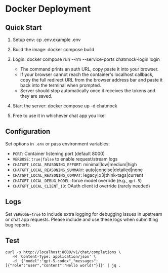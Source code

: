 # Docker Deployment

## Quick Start
1) Setup env:
   cp .env.example .env

2) Build the image:
   docker compose build

3) Login:
   docker compose run --rm --service-ports chatmock-login login
   - The command prints an auth URL, copy paste it into your browser.
   - If your browser cannot reach the container's localhost callback, copy the full redirect URL from the browser address bar and paste it back into the terminal when prompted.
   - Server should stop automatically once it receives the tokens and they are saved.

4) Start the server:
   docker compose up -d chatmock

5) Free to use it in whichever chat app you like!

## Configuration
Set options in `.env` or pass environment variables:
- `PORT`: Container listening port (default 8000)
- `VERBOSE`: `true|false` to enable request/stream logs
- `CHATGPT_LOCAL_REASONING_EFFORT`: minimal|low|medium|high
- `CHATGPT_LOCAL_REASONING_SUMMARY`: auto|concise|detailed|none
- `CHATGPT_LOCAL_REASONING_COMPAT`: legacy|o3|think-tags|current
- `CHATGPT_LOCAL_DEBUG_MODEL`: force model override (e.g., `gpt-5`)
- `CHATGPT_LOCAL_CLIENT_ID`: OAuth client id override (rarely needed)

## Logs
Set `VERBOSE=true` to include extra logging for debugging issues in upstream or chat app requests. Please include and use these logs when submitting bug reports.

## Test

```
curl -s http://localhost:8000/v1/chat/completions \
   -H 'Content-Type: application/json' \
   -d '{"model":"gpt-5-codex","messages":[{"role":"user","content":"Hello world!"}]}' | jq .
```
